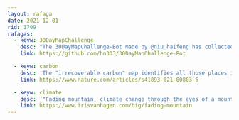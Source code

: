 ```yaml
---
layout: rafaga
date: 2021-12-01
rid: 1709
rafagas:
  - keyw: 30DayMapChallenge
    desc: "The 30DayMapChallenge-Bot made by @niu_haifeng has collected in a ranking on Github the best maps of the #30DayMapChallenge of 2021, which is summarized in 7000+ maps, 997 users, 69 countries and 32 languages"
    link: https://github.com/hn303/30DayMapChallenge-Bot

  - keyw: carbon
    desc: 'The "irrecoverable carbon" map identifies all those places in the world we can’t afford to lose in order to achieve the goal of zero emissions and avoid the worst effects of the climate crisis'
    link: https://www.nature.com/articles/s41893-021-00803-6

  - keyw: climate
    desc: '"Fading mountain, climate change through the eyes of a mountaineer" is an artistic project by Iris van Hagen, a carpet with the map of the Aletsch glacier where the use will cause the disappearance of the blue and white materials that represent the ice and the snow'
    link: https://www.irisvanhagen.com/big/fading-mountain
---
```

